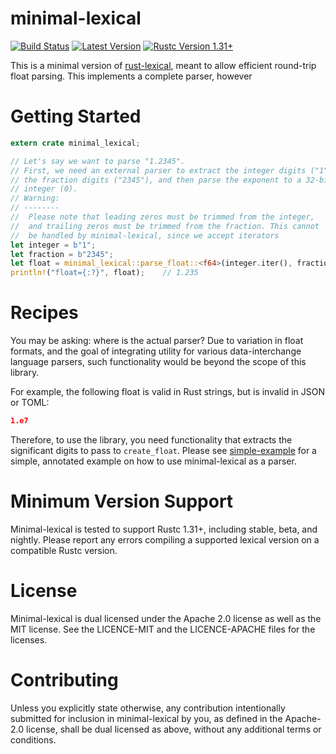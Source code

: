 minimal-lexical
===============

[![Build Status](https://api.travis-ci.org/Alexhuszagh/minimal-lexical.svg?branch=master)](https://travis-ci.org/Alexhuszagh/minimal-lexical)
[![Latest Version](https://img.shields.io/crates/v/minimal-lexical.svg)](https://crates.io/crates/minimal-lexical)
[![Rustc Version 1.31+](https://img.shields.io/badge/rustc-1.31+-lightgray.svg)](https://blog.rust-lang.org/2018/12/06/Rust-1.31-and-rust-2018.html)

This is a minimal version of [rust-lexical](https://github.com/Alexhuszagh/rust-lexical), meant to allow efficient round-trip float parsing. This implements a complete parser, however

# Getting Started

```rust
extern crate minimal_lexical;

// Let's say we want to parse "1.2345".
// First, we need an external parser to extract the integer digits ("1"),
// the fraction digits ("2345"), and then parse the exponent to a 32-bit
// integer (0). 
// Warning:
// --------
//  Please note that leading zeros must be trimmed from the integer,
//  and trailing zeros must be trimmed from the fraction. This cannot
//  be handled by minimal-lexical, since we accept iterators
let integer = b"1";
let fraction = b"2345";
let float = minimal_lexical::parse_float::<f64>(integer.iter(), fraction.iter(), 0);
println!("float={:?}", float);    // 1.235
```

# Recipes

You may be asking: where is the actual parser? Due to variation in float formats, and the goal of integrating utility for various data-interchange language parsers, such functionality would be beyond the scope of this library.

For example, the following float is valid in Rust strings, but is invalid in JSON or TOML:
```json
1.e7
```

Therefore, to use the library, you need functionality that extracts the significant digits to pass to `create_float`. Please see [simple-example](examples/simple.rs) for a simple, annotated example on how to use minimal-lexical as a parser.

# Minimum Version Support

Minimal-lexical is tested to support Rustc 1.31+, including stable, beta, and nightly. Please report any errors compiling a supported lexical version on a compatible Rustc version.

# License

Minimal-lexical is dual licensed under the Apache 2.0 license as well as the MIT license. See the LICENCE-MIT and the LICENCE-APACHE files for the licenses. 

# Contributing

Unless you explicitly state otherwise, any contribution intentionally submitted for inclusion in minimal-lexical by you, as defined in the Apache-2.0 license, shall be dual licensed as above, without any additional terms or conditions.
